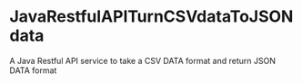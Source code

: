 # JavaRestfulAPITurnCSVdataToJSONdata
A Java Restful API service to take a CSV DATA format and return JSON DATA format
